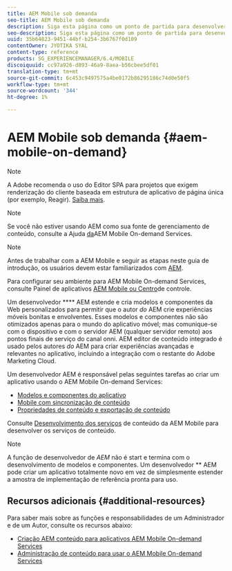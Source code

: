 ```yaml
---
title: AEM Mobile sob demanda
seo-title: AEM Mobile sob demanda
description: Siga esta página como um ponto de partida para desenvolver aplicativos de serviços sob demanda com AEM (Adobe Experience Manager). A página aborda os tópicos relevantes para um desenvolvedor de um aplicativo.
seo-description: Siga esta página como um ponto de partida para desenvolver aplicativos de serviços sob demanda com AEM (Adobe Experience Manager). A página aborda os tópicos relevantes para um desenvolvedor de um aplicativo.
uuid: 35b64823-9451-44bf-b254-3b6767f0d109
contentOwner: JYOTIKA SYAL
content-type: reference
products: SG_EXPERIENCEMANAGER/6.4/MOBILE
discoiquuid: cc97a926-d893-46a9-8aea-b56cbee5df01
translation-type: tm+mt
source-git-commit: 6c453c9497575a4be0172b86295186c74d0e50f5
workflow-type: tm+mt
source-wordcount: '344'
ht-degree: 1%

---
```



# AEM Mobile sob demanda {#aem-mobile-on-demand}

>[!NOTE]
>
>A Adobe recomenda o uso do Editor SPA para projetos que exigem renderização do cliente baseada em estrutura de aplicativo de página única (por exemplo, Reagir). [Saiba mais](/help/sites-developing/spa-overview.md).

>[!NOTE]
>
>Se você não estiver usando AEM como sua fonte de gerenciamento de conteúdo, consulte a Ajuda [da](https://helpx.adobe.com/digital-publishing-solution/topics.html)AEM Mobile On-demand Services.

>[!NOTE]
>
>Antes de trabalhar com a AEM Mobile e seguir as etapas neste guia de introdução, os usuários devem estar familiarizados com [AEM](/help/sites-deploying/deploy.md).
>
>Para configurar seu ambiente para AEM Mobile On-demand Services, consulte Painel de aplicativos [AEM Mobile ou Centro](/help/mobile/mobile-apps-ondemand-application-dashboard.md)de controle.

Um desenvolvedor **** AEM estende e cria modelos e componentes da Web personalizados para permitir que o autor *do* AEM crie experiências móveis bonitas e envolventes. Esses modelos e componentes não são otimizados apenas para o mundo do aplicativo móvel; mas comunique-se com o dispositivo e com o servidor AEM (qualquer servidor remoto) aos pontos finais de serviço do canal onni. AEM editor de conteúdo integrado é usado pelos autores *do* AEM para criar experiências avançadas e relevantes no aplicativo, incluindo a integração com o restante do Adobe Marketing Cloud.

Um desenvolvedor AEM é responsável pelas seguintes tarefas ao criar um aplicativo usando o AEM Mobile On-demand Services:

* [Modelos e componentes do aplicativo](/help/mobile/app-templates-and-components1.md)
* [Mobile com sincronização de conteúdo](/help/mobile/mobile-ondemand-contentsync.md)
* [Propriedades de conteúdo e exportação de conteúdo](/help/mobile/on-demand-content-properties-exporting.md)

Consulte [Desenvolvimento dos serviços](/help/mobile/developing-content-services.md) de conteúdo da AEM Mobile para desenvolver os serviços de conteúdo.

>[!NOTE]
>
>A função de desenvolvedor de *AEM* não é start e termina com o desenvolvimento de modelos e componentes. Um desenvolvedor ** AEM pode criar um aplicativo totalmente novo em vez de simplesmente estender a amostra de implementação de referência pronta para uso.

## Recursos adicionais {#additional-resources}

Para saber mais sobre as funções e responsabilidades de um Administrador e de um Autor, consulte os recursos abaixo:

* [Criação AEM conteúdo para aplicativos AEM Mobile On-demand Services](/help/mobile/mobile-apps-ondemand.md)
* [Administração de conteúdo para usar o AEM Mobile On-demand Services](/help/mobile/aem-mobile.md)

